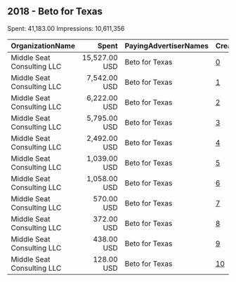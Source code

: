 ## 2018 - Beto for Texas 
Spent: 41,183.00
Impressions: 10,611,356

|OrganizationName|Spent|PayingAdvertiserNames|CreativeUrls|Impressions|Genders|AgeBrackets|CountryCodes|BillingAddresses|CandidateBallotInformation|
|:---|---:|:---|:---|---:|:---|:---|:---|:---|:---|
|Middle Seat Consulting  LLC|15,527.00 USD|Beto for Texas|[0](https://www.snap.com/political-ads/asset/5ef93a6df60367e9b9c2d901184ff686ee0c9085aac1ac58cbcedda64646ec6e?mediaType=mp4)|5,368,948|||united states|"Po Box 21600,Washington,20009,US"||
|Middle Seat Consulting  LLC|7,542.00 USD|Beto for Texas|[1](https://www.snap.com/political-ads/asset/468196211659446738b5e3a03f74d9e78488349d4493be60eb1f3991e75337d3?mediaType=mp4)|2,893,002|||united states|"Po Box 21600,Washington,20009,US"||
|Middle Seat Consulting  LLC|6,222.00 USD|Beto for Texas|[2](https://www.snap.com/political-ads/asset/41ecbe99782b3d36d8b222a487a935be443995d64a32137e77a6903b400fb93a?mediaType=mp4)|896,410||18+|united states|"Po Box 21600,Washington,20009,US"||
|Middle Seat Consulting  LLC|5,795.00 USD|Beto for Texas|[3](https://www.snap.com/political-ads/asset/ee8334b8061f5d5d4c872dc17852c2077d90a16048e05507737eb80d5b45431f?mediaType=mp4)|467,760||18+|united states|"Po Box 21600,Washington,20009,US"||
|Middle Seat Consulting  LLC|2,492.00 USD|Beto for Texas|[4](https://www.snap.com/political-ads/asset/468196211659446738b5e3a03f74d9e78488349d4493be60eb1f3991e75337d3?mediaType=mp4)|377,236||18+|united states|"Po Box 21600,Washington,20009,US"||
|Middle Seat Consulting  LLC|1,039.00 USD|Beto for Texas|[5](https://www.snap.com/political-ads/asset/5ef93a6df60367e9b9c2d901184ff686ee0c9085aac1ac58cbcedda64646ec6e?mediaType=mp4)|189,333||18+|united states|"Po Box 21600,Washington,20009,US"||
|Middle Seat Consulting  LLC|1,058.00 USD|Beto for Texas|[6](https://www.snap.com/political-ads/asset/6176147257c260ffe218cc5af14091962fedd2e1e6fbeb6f7795f246d1c51df1?mediaType=mp4)|186,246||18+|united states|"Po Box 21600,Washington,20009,US"||
|Middle Seat Consulting  LLC|570.00 USD|Beto for Texas|[7](https://www.snap.com/political-ads/asset/468196211659446738b5e3a03f74d9e78488349d4493be60eb1f3991e75337d3?mediaType=mp4)|121,582||30-|united states|"Po Box 21600,Washington,20009,US"||
|Middle Seat Consulting  LLC|372.00 USD|Beto for Texas|[8](https://www.snap.com/political-ads/asset/5ef93a6df60367e9b9c2d901184ff686ee0c9085aac1ac58cbcedda64646ec6e?mediaType=mp4)|77,311||30-|united states|"Po Box 21600,Washington,20009,US"||
|Middle Seat Consulting  LLC|438.00 USD|Beto for Texas|[9](https://www.snap.com/political-ads/asset/8bc1ecb053f7320375c58249e816ea2d1078c0a8df74a36ee7e517250b192408?mediaType=mp4)|27,474||18+|united states|"Po Box 21600,Washington,20009,US"||
|Middle Seat Consulting  LLC|128.00 USD|Beto for Texas|[10](https://www.snap.com/political-ads/asset/3f026acc45a73d5748b1851a1eebf2708db8ab9085a840711107aabeccbcb5be?mediaType=mp4)|6,054||18+|united states|"Po Box 21600,Washington,20009,US"||
